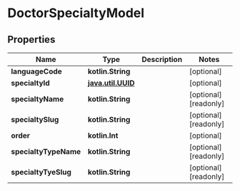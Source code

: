 
# DoctorSpecialtyModel

## Properties
Name | Type | Description | Notes
------------ | ------------- | ------------- | -------------
**languageCode** | **kotlin.String** |  |  [optional]
**specialtyId** | [**java.util.UUID**](java.util.UUID.md) |  |  [optional]
**specialtyName** | **kotlin.String** |  |  [optional] [readonly]
**specialtySlug** | **kotlin.String** |  |  [optional] [readonly]
**order** | **kotlin.Int** |  |  [optional]
**specialtyTypeName** | **kotlin.String** |  |  [optional] [readonly]
**specialtyTyeSlug** | **kotlin.String** |  |  [optional] [readonly]



